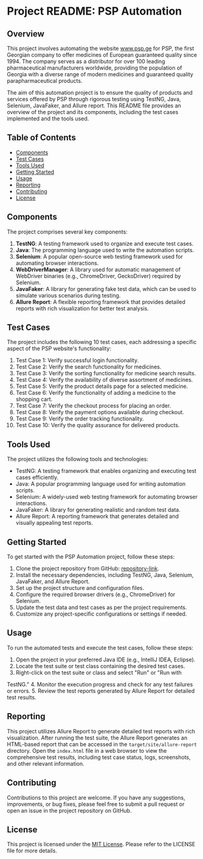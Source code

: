 # Project README: PSP Automation

## Overview
This project involves automating the website www.psp.ge for PSP, the first Georgian company to offer medicines of European guaranteed quality since 1994. The company serves as a distributor for over 100 leading pharmaceutical manufacturers worldwide, providing the population of Georgia with a diverse range of modern medicines and guaranteed quality parapharmaceutical products.

The aim of this automation project is to ensure the quality of products and services offered by PSP through rigorous testing using TestNG, Java, Selenium, JavaFaker, and Allure report. This README file provides an overview of the project and its components, including the test cases implemented and the tools used.

## Table of Contents
- [Components](#components)
- [Test Cases](#test-cases)
- [Tools Used](#tools-used)
- [Getting Started](#getting-started)
- [Usage](#usage)
- [Reporting](#reporting)
- [Contributing](#contributing)
- [License](#license)

## Components
The project comprises several key components:
1. **TestNG**: A testing framework used to organize and execute test cases.
2. **Java**: The programming language used to write the automation scripts.
3. **Selenium**: A popular open-source web testing framework used for automating browser interactions.
4. **WebDriverManager**: A library used for automatic management of WebDriver binaries (e.g., ChromeDriver, GeckoDriver) required by Selenium.
5. **JavaFaker**: A library for generating fake test data, which can be used to simulate various scenarios during testing.
6. **Allure Report**: A flexible reporting framework that provides detailed reports with rich visualization for better test analysis.

## Test Cases
The project includes the following 10 test cases, each addressing a specific aspect of the PSP website's functionality:
1. Test Case 1: Verify successful login functionality.
2. Test Case 2: Verify the search functionality for medicines.
3. Test Case 3: Verify the sorting functionality for medicine search results.
4. Test Case 4: Verify the availability of diverse assortment of medicines.
5. Test Case 5: Verify the product details page for a selected medicine.
6. Test Case 6: Verify the functionality of adding a medicine to the shopping cart.
7. Test Case 7: Verify the checkout process for placing an order.
8. Test Case 8: Verify the payment options available during checkout.
9. Test Case 9: Verify the order tracking functionality.
10. Test Case 10: Verify the quality assurance for delivered products.

## Tools Used
The project utilizes the following tools and technologies:
- TestNG: A testing framework that enables organizing and executing test cases efficiently.
- Java: A popular programming language used for writing automation scripts.
- Selenium: A widely-used web testing framework for automating browser interactions.
- JavaFaker: A library for generating realistic and random test data.
- Allure Report: A reporting framework that generates detailed and visually appealing test reports.

## Getting Started
To get started with the PSP Automation project, follow these steps:
1. Clone the project repository from GitHub: [repository-link].
2. Install the necessary dependencies, including TestNG, Java, Selenium, JavaFaker, and Allure Report.
3. Set up the project structure and configuration files.
4. Configure the required browser drivers (e.g., ChromeDriver) for Selenium.
5. Update the test data and test cases as per the project requirements.
6. Customize any project-specific configurations or settings if needed.

## Usage
To run the automated tests and execute the test cases, follow these steps:
1. Open the project in your preferred Java IDE (e.g., IntelliJ IDEA, Eclipse).
2. Locate the test suite or test class containing the desired test cases.
3. Right-click on the test suite or class and select "Run" or "Run with

 TestNG."
4. Monitor the execution progress and check for any test failures or errors.
5. Review the test reports generated by Allure Report for detailed test results.

## Reporting
This project utilizes Allure Report to generate detailed test reports with rich visualization. After running the test suite, the Allure Report generates an HTML-based report that can be accessed in the `target/site/allure-report` directory. Open the `index.html` file in a web browser to view the comprehensive test results, including test case status, logs, screenshots, and other relevant information.

## Contributing
Contributions to this project are welcome. If you have any suggestions, improvements, or bug fixes, please feel free to submit a pull request or open an issue in the project repository on GitHub.

## License
This project is licensed under the [MIT License](LICENSE). Please refer to the LICENSE file for more details.

[repository-link]: https://github.com/your-username/psp-automation
